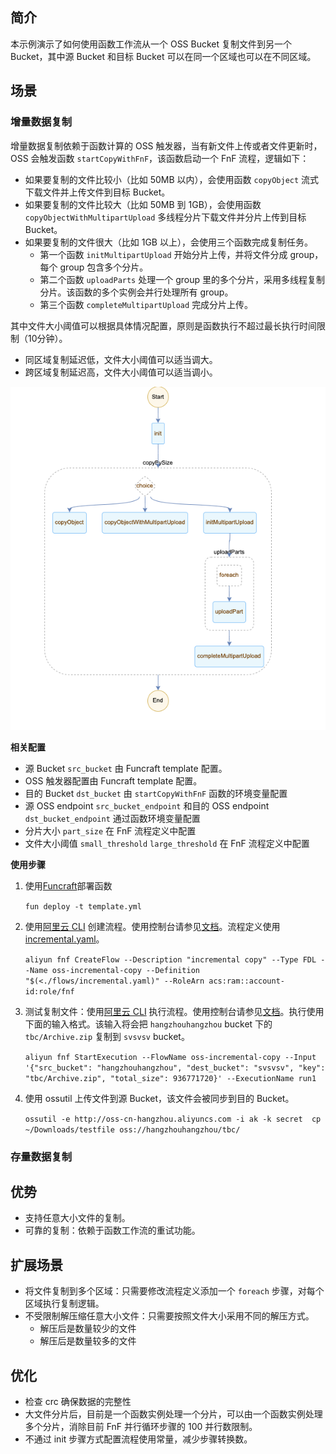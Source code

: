 ## 简介

本示例演示了如何使用函数工作流从一个 OSS Bucket 复制文件到另一个 Bucket，其中源 Bucket 和目标 Bucket 可以在同一个区域也可以在不同区域。


## 场景

### 增量数据复制
增量数据复制依赖于函数计算的 OSS 触发器，当有新文件上传或者文件更新时，OSS 会触发函数 `startCopyWithFnF`，该函数启动一个 FnF 流程，逻辑如下：
* 如果要复制的文件比较小（比如 50MB 以内），会使用函数 `copyObject` 流式下载文件并上传文件到目标 Bucket。
* 如果要复制的文件比较大（比如 50MB 到 1GB），会使用函数 `copyObjectWithMultipartUpload` 多线程分片下载文件并分片上传到目标 Bucket。
* 如果要复制的文件很大（比如 1GB 以上），会使用三个函数完成复制任务。
    * 第一个函数 `initMultipartUpload` 开始分片上传，并将文件分成 group，每个 group 包含多个分片。
    * 第二个函数 `uploadParts` 处理一个 group 里的多个分片，采用多线程复制分片。该函数的多个实例会并行处理所有 group。
    * 第三个函数 `completeMultipartUpload` 完成分片上传。

其中文件大小阈值可以根据具体情况配置，原则是函数执行不超过最长执行时间限制（10分钟）。
* 同区域复制延迟低，文件大小阈值可以适当调大。
* 跨区域复制延迟高，文件大小阈值可以适当调小。

![flow](images/incremental.png)

**相关配置**
* 源 Bucket `src_bucket` 由 Funcraft template 配置。
* OSS 触发器配置由 Funcraft template 配置。
* 目的 Bucket `dst_bucket` 由 `startCopyWithFnF` 函数的环境变量配置
* 源 OSS endpoint `src_bucket_endpoint` 和目的 OSS endpoint `dst_bucket_endpoint` 通过函数环境变量配置
* 分片大小 `part_size` 在 FnF 流程定义中配置
* 文件大小阈值 `small_threshold` `large_threshold` 在 FnF 流程定义中配置

**使用步骤**

1. 使用[Funcraft](https://help.aliyun.com/document_detail/64204.html)部署函数

    ```fun deploy -t template.yml```

2. 使用[阿里云 CLI](https://help.aliyun.com/document_detail/122611.html) 创建流程。使用控制台请参见[文档](https://help.aliyun.com/document_detail/124155.html)。流程定义使用[incremental.yaml](./flows/incremental.yaml)。

    ```aliyun fnf CreateFlow --Description "incremental copy" --Type FDL --Name oss-incremental-copy --Definition "$(<./flows/incremental.yaml)" --RoleArn acs:ram::account-id:role/fnf```

3. 测试复制文件：使用[阿里云 CLI](https://help.aliyun.com/document_detail/122611.html) 执行流程。使用控制台请参见[文档](https://help.aliyun.com/document_detail/124156.html)。执行使用下面的输入格式。该输入将会把 `hangzhouhangzhou` bucket 下的 `tbc/Archive.zip` 复制到 `svsvsv` bucket。

    ```aliyun fnf StartExecution --FlowName oss-incremental-copy --Input '{"src_bucket": "hangzhouhangzhou", "dest_bucket": "svsvsv", "key": "tbc/Archive.zip", "total_size": 936771720}' --ExecutionName run1```

4. 使用 ossutil 上传文件到源 Bucket，该文件会被同步到目的 Bucket。

    ```ossutil -e http://oss-cn-hangzhou.aliyuncs.com -i ak -k secret  cp ~/Downloads/testfile oss://hangzhouhangzhou/tbc/```

### 存量数据复制

## 优势
* 支持任意大小文件的复制。
* 可靠的复制：依赖于函数工作流的重试功能。

## 扩展场景
* 将文件复制到多个区域：只需要修改流程定义添加一个 `foreach` 步骤，对每个区域执行复制逻辑。
* 不受限制解压缩任意大小文件：只需要按照文件大小采用不同的解压方式。
    * 解压后是数量较少的文件
    * 解压后是数量较多的文件

## 优化
* 检查 crc 确保数据的完整性
* 大文件分片后，目前是一个函数实例处理一个分片，可以由一个函数实例处理多个分片，消除目前 FnF 并行循环步骤的 100 并行数限制。
* 不通过 init 步骤方式配置流程使用常量，减少步骤转换数。